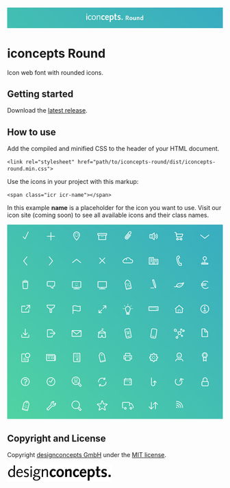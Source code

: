 ![Banner](src/images/banner.jpg)

# iconcepts Round

Icon web font with rounded icons.

## Getting started

Download the [latest release](https://github.com/designconcepts/iconcepts-round/releases/latest).

## How to use

Add the compiled and minified CSS to the header of your HTML document.

```
<link rel="stylesheet" href="path/to/iconcepts-round/dist/iconcepts-round.min.css">
```

Use the icons in your project with this markup:

```
<span class="icr icr-name"></span>
```

In this example **name** is a placeholder for the icon you want to use. Visit our icon site (coming soon) to see all available icons and their class names.

![Icons](src/images/icons.jpg)

## Copyright and License

Copyright [designconcepts GmbH](https://www.designconcepts.de/) under the [MIT license](LICENSE.md).

![designconcepts GmbH](src/images/designconcepts.png)
